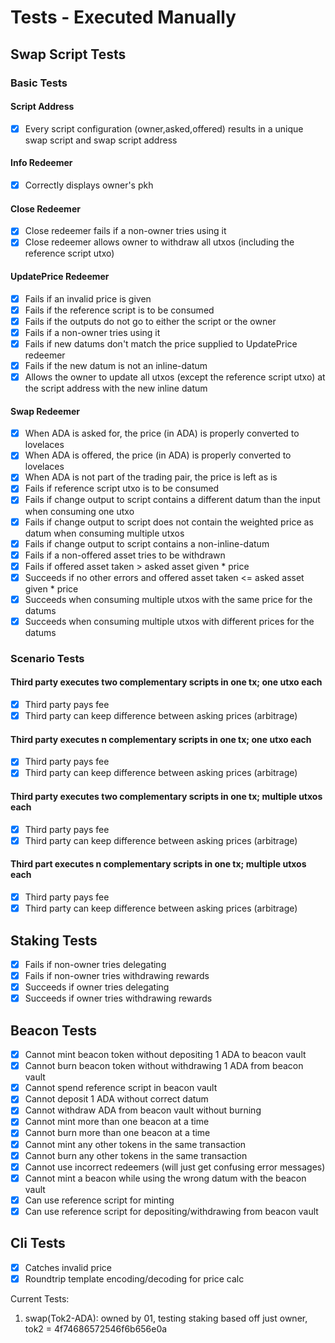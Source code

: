 # Tests - Executed Manually
## Swap Script Tests
### Basic Tests
#### Script Address
- [x] Every script configuration (owner,asked,offered) results in a unique swap script and swap script address

#### Info Redeemer
- [x] Correctly displays owner's pkh

#### Close Redeemer
- [x] Close redeemer fails if a non-owner tries using it
- [x] Close redeemer allows owner to withdraw all utxos (including the reference script utxo)

#### UpdatePrice Redeemer
- [x] Fails if an invalid price is given
- [x] Fails if the reference script is to be consumed
- [x] Fails if the outputs do not go to either the script or the owner
- [x] Fails if a non-owner tries using it
- [x] Fails if new datums don't match the price supplied to UpdatePrice redeemer
- [x] Fails if the new datum is not an inline-datum
- [x] Allows the owner to update all utxos (except the reference script utxo) at the script address with the new inline datum

#### Swap Redeemer
- [x] When ADA is asked for, the price (in ADA) is properly converted to lovelaces
- [x] When ADA is offered, the price (in ADA) is properly converted to lovelaces
- [x] When ADA is not part of the trading pair, the price is left as is
- [x] Fails if reference script utxo is to be consumed
- [x] Fails if change output to script contains a different datum than the input when consuming one utxo
- [x] Fails if change output to script does not contain the weighted price as datum when consuming multiple utxos
- [x] Fails if change output to script contains a non-inline-datum
- [x] Fails if a non-offered asset tries to be withdrawn
- [x] Fails if offered asset taken > asked asset given * price
- [x] Succeeds if no other errors and offered asset taken <= asked asset given * price
- [x] Succeeds when consuming multiple utxos with the same price for the datums
- [x] Succeeds when consuming multiple utxos with different prices for the datums

### Scenario Tests
#### Third party executes two complementary scripts in one tx; one utxo each
- [x] Third party pays fee
- [x] Third party can keep difference between asking prices (arbitrage)

#### Third party executes n complementary scripts in one tx; one utxo each
- [x] Third party pays fee
- [x] Third party can keep difference between asking prices (arbitrage)

#### Third party executes two complementary scripts in one tx; multiple utxos each
- [x] Third party pays fee
- [x] Third party can keep difference between asking prices (arbitrage)

#### Third part executes n complementary scripts in one tx; multiple utxos each
- [x] Third party pays fee
- [x] Third party can keep difference between asking prices (arbitrage)

## Staking Tests
- [x] Fails if non-owner tries delegating
- [x] Fails if non-owner tries withdrawing rewards
- [x] Succeeds if owner tries delegating
- [x] Succeeds if owner tries withdrawing rewards

## Beacon Tests
- [x] Cannot mint beacon token without depositing 1 ADA to beacon vault
- [x] Cannot burn beacon token without withdrawing 1 ADA from beacon vault
- [x] Cannot spend reference script in beacon vault
- [x] Cannot deposit 1 ADA without correct datum
- [x] Cannot withdraw ADA from beacon vault without burning
- [x] Cannot mint more than one beacon at a time
- [x] Cannot burn more than one beacon at a time
- [x] Cannot mint any other tokens in the same transaction
- [x] Cannot burn any other tokens in the same transaction
- [x] Cannot use incorrect redeemers (will just get confusing error messages)
- [x] Cannot mint a beacon while using the wrong datum with the beacon vault
- [x] Can use reference script for minting
- [x] Can use reference script for depositing/withdrawing from beacon vault

## Cli Tests
- [x] Catches invalid price
- [x] Roundtrip template encoding/decoding for price calc

Current Tests:
1. swap(Tok2-ADA): owned by 01, testing staking based off just owner, tok2 = 4f74686572546f6b656e0a